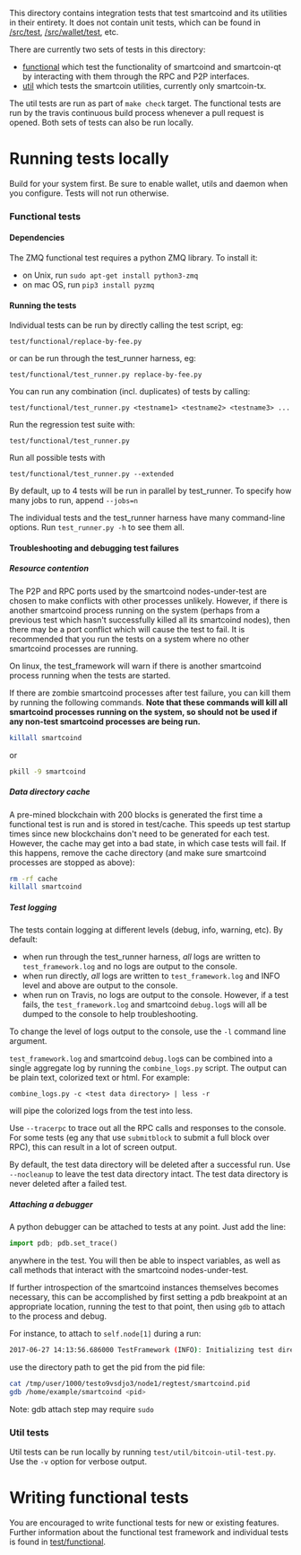 This directory contains integration tests that test smartcoind and its
utilities in their entirety. It does not contain unit tests, which
can be found in [/src/test](/src/test), [/src/wallet/test](/src/wallet/test),
etc.

There are currently two sets of tests in this directory:

- [functional](/test/functional) which test the functionality of 
smartcoind and smartcoin-qt by interacting with them through the RPC and P2P
interfaces.
- [util](/test/util) which tests the smartcoin utilities, currently only
smartcoin-tx.

The util tests are run as part of `make check` target. The functional
tests are run by the travis continuous build process whenever a pull
request is opened. Both sets of tests can also be run locally.

# Running tests locally

Build for your system first. Be sure to enable wallet, utils and daemon when you configure. Tests will not run otherwise.

### Functional tests

#### Dependencies

The ZMQ functional test requires a python ZMQ library. To install it:

- on Unix, run `sudo apt-get install python3-zmq`
- on mac OS, run `pip3 install pyzmq`

#### Running the tests

Individual tests can be run by directly calling the test script, eg:

```
test/functional/replace-by-fee.py
```

or can be run through the test_runner harness, eg:

```
test/functional/test_runner.py replace-by-fee.py
```

You can run any combination (incl. duplicates) of tests by calling:

```
test/functional/test_runner.py <testname1> <testname2> <testname3> ...
```

Run the regression test suite with:

```
test/functional/test_runner.py
```

Run all possible tests with

```
test/functional/test_runner.py --extended
```

By default, up to 4 tests will be run in parallel by test_runner. To specify
how many jobs to run, append `--jobs=n`

The individual tests and the test_runner harness have many command-line
options. Run `test_runner.py -h` to see them all.

#### Troubleshooting and debugging test failures

##### Resource contention

The P2P and RPC ports used by the smartcoind nodes-under-test are chosen to make
conflicts with other processes unlikely. However, if there is another smartcoind
process running on the system (perhaps from a previous test which hasn't successfully
killed all its smartcoind nodes), then there may be a port conflict which will
cause the test to fail. It is recommended that you run the tests on a system
where no other smartcoind processes are running.

On linux, the test_framework will warn if there is another
smartcoind process running when the tests are started.

If there are zombie smartcoind processes after test failure, you can kill them
by running the following commands. **Note that these commands will kill all
smartcoind processes running on the system, so should not be used if any non-test
smartcoind processes are being run.**

```bash
killall smartcoind
```

or

```bash
pkill -9 smartcoind
```


##### Data directory cache

A pre-mined blockchain with 200 blocks is generated the first time a
functional test is run and is stored in test/cache. This speeds up
test startup times since new blockchains don't need to be generated for
each test. However, the cache may get into a bad state, in which case
tests will fail. If this happens, remove the cache directory (and make
sure smartcoind processes are stopped as above):

```bash
rm -rf cache
killall smartcoind
```

##### Test logging

The tests contain logging at different levels (debug, info, warning, etc). By
default:

- when run through the test_runner harness, *all* logs are written to
  `test_framework.log` and no logs are output to the console.
- when run directly, *all* logs are written to `test_framework.log` and INFO
  level and above are output to the console.
- when run on Travis, no logs are output to the console. However, if a test
  fails, the `test_framework.log` and smartcoind `debug.log`s will all be dumped
  to the console to help troubleshooting.

To change the level of logs output to the console, use the `-l` command line
argument.

`test_framework.log` and smartcoind `debug.log`s can be combined into a single
aggregate log by running the `combine_logs.py` script. The output can be plain
text, colorized text or html. For example:

```
combine_logs.py -c <test data directory> | less -r
```

will pipe the colorized logs from the test into less.

Use `--tracerpc` to trace out all the RPC calls and responses to the console. For
some tests (eg any that use `submitblock` to submit a full block over RPC),
this can result in a lot of screen output.

By default, the test data directory will be deleted after a successful run.
Use `--nocleanup` to leave the test data directory intact. The test data
directory is never deleted after a failed test.

##### Attaching a debugger

A python debugger can be attached to tests at any point. Just add the line:

```py
import pdb; pdb.set_trace()
```

anywhere in the test. You will then be able to inspect variables, as well as
call methods that interact with the smartcoind nodes-under-test.

If further introspection of the smartcoind instances themselves becomes
necessary, this can be accomplished by first setting a pdb breakpoint
at an appropriate location, running the test to that point, then using
`gdb` to attach to the process and debug.

For instance, to attach to `self.node[1]` during a run:

```bash
2017-06-27 14:13:56.686000 TestFramework (INFO): Initializing test directory /tmp/user/1000/testo9vsdjo3
```

use the directory path to get the pid from the pid file:

```bash
cat /tmp/user/1000/testo9vsdjo3/node1/regtest/smartcoind.pid
gdb /home/example/smartcoind <pid>
```

Note: gdb attach step may require `sudo`

### Util tests

Util tests can be run locally by running `test/util/bitcoin-util-test.py`. 
Use the `-v` option for verbose output.

# Writing functional tests

You are encouraged to write functional tests for new or existing features.
Further information about the functional test framework and individual 
tests is found in [test/functional](/test/functional).

